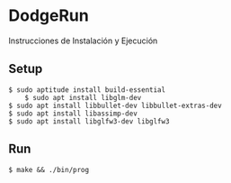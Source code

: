 # DodgeRun

Instrucciones de Instalación y Ejecución

## Setup
	
	$ sudo aptitude install build-essential
    	$ sudo apt install libglm-dev
	$ sudo apt install libbullet-dev libbullet-extras-dev
	$ sudo apt install libassimp-dev
	$ sudo apt install libglfw3-dev libglfw3
  
## Run
	$ make && ./bin/prog
